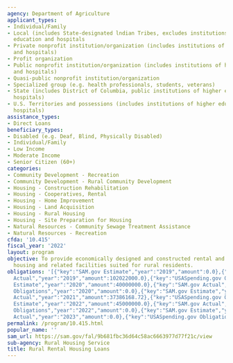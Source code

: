 ```yaml
---
agency: Department of Agriculture
applicant_types:
- Individual/Family
- Local (includes State-designated lndian Tribes, excludes institutions of higher
  education and hospitals
- Private nonprofit institution/organization (includes institutions of higher education
  and hospitals)
- Profit organization
- Public nonprofit institution/organization (includes institutions of higher education
  and hospitals)
- Quasi-public nonprofit institution/organization
- Specialized group (e.g. health professionals, students, veterans)
- State (includes District of Columbia, public institutions of higher education and
  hospitals)
- U.S. Territories and possessions (includes institutions of higher education and
  hospitals)
assistance_types:
- Direct Loans
beneficiary_types:
- Disabled (e.g. Deaf, Blind, Physically Disabled)
- Individual/Family
- Low Income
- Moderate Income
- Senior Citizen (60+)
categories:
- Community Development - Recreation
- Community Development - Rural Community Development
- Housing - Construction Rehabilitation
- Housing - Cooperatives, Rental
- Housing - Home Improvement
- Housing - Land Acquisition
- Housing - Rural Housing
- Housing - Site Preparation for Housing
- Natural Resources - Community Sewage Treatment Assistance
- Natural Resources - Recreation
cfda: '10.415'
fiscal_year: '2022'
layout: program
objective: To provide economically designed and constructed rental and cooperative
  housing and related facilities suited for rural residents.
obligations: '[{"key":"SAM.gov Estimate","year":"2019","amount":0.0},{"key":"SAM.gov
  Actual","year":"2019","amount":102022000.0},{"key":"USASpending.gov Obligations","year":"2019","amount":0.0},{"key":"SAM.gov
  Estimate","year":"2020","amount":40000000.0},{"key":"SAM.gov Actual","year":"2020","amount":40000000.0},{"key":"USASpending.gov
  Obligations","year":"2020","amount":0.0},{"key":"SAM.gov Estimate","year":"2021","amount":40000000.0},{"key":"SAM.gov
  Actual","year":"2021","amount":37386168.72},{"key":"USASpending.gov Obligations","year":"2021","amount":0.0},{"key":"SAM.gov
  Estimate","year":"2022","amount":45000000.0},{"key":"SAM.gov Actual","year":"2022","amount":45000000.0},{"key":"USASpending.gov
  Obligations","year":"2022","amount":0.0},{"key":"SAM.gov Estimate","year":"2023","amount":70000000.0},{"key":"SAM.gov
  Actual","year":"2023","amount":0.0},{"key":"USASpending.gov Obligations","year":"2023","amount":0.0}]'
permalink: /program/10.415.html
popular_name: ''
sam_url: https://sam.gov/fal/9b681fbc36d64c58ac6663977d77f21c/view
sub-agency: Rural Housing Service
title: Rural Rental Housing Loans
---
```

